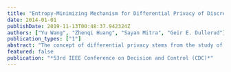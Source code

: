 ```yaml
---
title: "Entropy-Minimizing Mechanism for Differential Privacy of Discrete-Time Linear Feedback Systems"
date: 2014-01-01
publishDate: 2019-11-13T00:48:37.942324Z
authors: ["Yu Wang", "Zhenqi Huang", "Sayan Mitra", "Geir E. Dullerud"]
publication_types: ["1"]
abstract: "The concept of differential privacy stems from the study of private query of datasets. In this work, we apply this concept to metric spaces to study a mechanism that randomizes a deterministic query by adding mean-zero noise to keep differential privacy. For one-shot queries, we show that $ın$-differential privacy of an n-dimensional input implies a lower bound n - n ln($ın$/2) on the entropy of the randomized output, and this lower bound is achieved by adding Laplacian noise. We then consider the $ın$-differential privacy of a discrete-time linear feedback system in which noise is added to the system output at each time. The adversary estimates the system states from the output history. We show that, to keep the system $ın$-differentially private, the output entropy is bounded below, and this lower bound is achieves by an explicit mechanism."
featured: false
publication: "*53rd IEEE Conference on Decision and Control (CDC)*"
---
```


